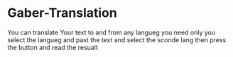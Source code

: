 # Gaber-Translation
You can translate Your text to and from any langueg you need only you select the langueg and past the text and select the sconde lang then press the button and read the resualt

